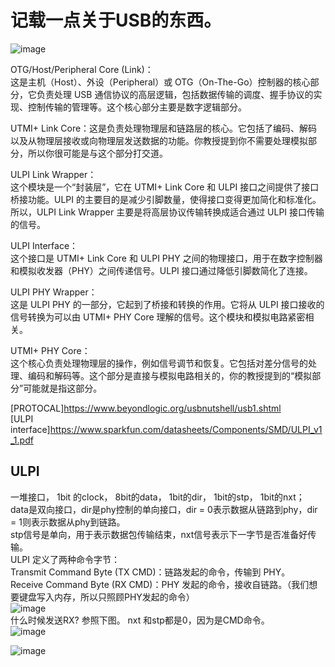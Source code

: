 # 记载一点关于USB的东西。
![image](https://github.com/user-attachments/assets/a61b4da1-8b0a-497c-afb1-5008269e76c1)   

OTG/Host/Peripheral Core (Link)：    
这是主机（Host）、外设（Peripheral）或 OTG（On-The-Go）控制器的核心部分，它负责处理 USB 通信协议的高层逻辑，包括数据传输的调度、握手协议的实现、控制传输的管理等。这个核心部分主要是数字逻辑部分。

UTMI+ Link Core：这是负责处理物理层和链路层的核心。它包括了编码、解码以及从物理层接收或向物理层发送数据的功能。你教授提到你不需要处理模拟部分，所以你很可能是与这个部分打交道。

ULPI Link Wrapper：     
这个模块是一个“封装层”，它在 UTMI+ Link Core 和 ULPI 接口之间提供了接口桥接功能。ULPI 的主要目的是减少引脚数量，使得接口变得更加简化和标准化。所以，ULPI Link Wrapper 主要是将高层协议传输转换成适合通过 ULPI 接口传输的信号。

ULPI Interface：    
这个接口是 UTMI+ Link Core 和 ULPI PHY 之间的物理接口，用于在数字控制器和模拟收发器（PHY）之间传递信号。ULPI 接口通过降低引脚数简化了连接。   

ULPI PHY Wrapper：   
这是 ULPI PHY 的一部分，它起到了桥接和转换的作用。它将从 ULPI 接口接收的信号转换为可以由 UTMI+ PHY Core 理解的信号。这个模块和模拟电路紧密相关。   

UTMI+ PHY Core：   
这个核心负责处理物理层的操作，例如信号调节和恢复。它包括对差分信号的处理、编码和解码等。这个部分是直接与模拟电路相关的，你的教授提到的“模拟部分”可能就是指这部分。   


[PROTOCAL]https://www.beyondlogic.org/usbnutshell/usb1.shtml    
[ULPI interface]https://www.sparkfun.com/datasheets/Components/SMD/ULPI_v1_1.pdf

## ULPI
一堆接口， 1bit 的clock， 8bit的data， 1bit的dir， 1bit的stp， 1bit的nxt；      
data是双向接口，dir是phy控制的单向接口，dir = 0表示数据从链路到phy，dir = 1则表示数据从phy到链路。     
stp信号是单向，用于表示数据包传输结束，nxt信号表示下一字节是否准备好传输。   
ULPI 定义了两种命令字节：    
Transmit Command Byte (TX CMD)：链路发起的命令，传输到 PHY。   
Receive Command Byte (RX CMD)：PHY 发起的命令，接收自链路。（我们想要键盘写入内存，所以只照顾PHY发起的命令）    
![image](https://github.com/user-attachments/assets/db15a330-d7d0-4d6d-be82-fe734e86a01a)     
什么时候发送RX? 参照下图。 nxt 和stp都是0，因为是CMD命令。   
![image](https://github.com/user-attachments/assets/49962bd7-4cde-4f42-80f2-80bcc4883902)    

![image](https://github.com/user-attachments/assets/b58f1f43-ace8-4985-a456-77b38d2ff833)



